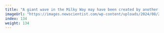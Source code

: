 ```yaml
---
title: "A giant wave in the Milky Way may have been created by another galaxy"
imageUrl: "https://images.newscientist.com/wp-content/uploads/2024/08/23134600/SEI_218332397.jpg?width=788"
index: 134
weight: 134
---
```

